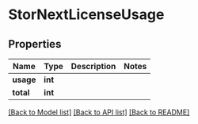 # StorNextLicenseUsage


## Properties

Name | Type | Description | Notes
------------ | ------------- | ------------- | -------------
**usage** | **int** |  | 
**total** | **int** |  | 

[[Back to Model list]](../#documentation-for-models) [[Back to API list]](../#documentation-for-api-endpoints) [[Back to README]](../)


